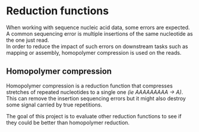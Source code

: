 # Reduction functions

When working with sequence nucleic acid data, some errors are expected.  
A common sequencing error is multiple insertions of the same nucleotide as the one just read.  
In order to reduce the impact of such errors on downstream tasks such as mapping or assembly, homopolymer compression is
used on the reads.

## Homopolymer compression

Homopolymer compression is a reduction function that compresses stretches of repeated nucleotides to a single one *(ie
AAAAAAAAA -> A)*.  
This can remove the insertion sequencing errors but it might also destroy some signal carried by true repetitions.

The goal of this project is to evaluate other reduction functions to see if they could be better than homopolymer
reduction. 